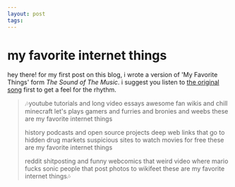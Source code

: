 ```yaml
---
layout: post
tags: 
---
```

# my favorite internet things

hey there! for my first post on this blog, i wrote a version of 'My Favorite Things' form *The Sound of The Music*. i suggest you listen to [the original song](https://www.youtube.com/watch?v=33o32C0ogVM) first to get a feel for the rhythm.

>:notes:youtube tutorials and long video essays
awesome fan wikis and chill minecraft let's plays
gamers and furries and bronies and weebs
these are my favorite internet things
>
>history podcasts and open source projects 
deep web links that go to hidden drug markets
suspicious sites to watch movies for free
these are my favorite internet things
>
>reddit shitposting and funny webcomics
that weird video where mario fucks sonic
people that post photos to wikifeet
these are my favorite internet things:notes:



